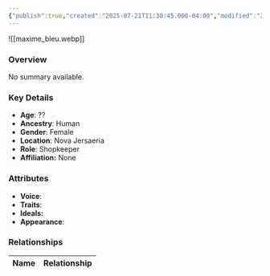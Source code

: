 ```yaml
---
{"publish":true,"created":"2025-07-21T11:30:45.000-04:00","modified":"2025-07-25T11:39:50.000-04:00","cssclasses":""}
---
```



![[maxime_bleu.webp]]

### Overview
No summary available.

### Key Details
- **Age**: ??
- **Ancestry**: Human
- **Gender**: Female
- **Location**: Nova Jersaeria
- **Role**: Shopkeeper
- **Affiliation:** None

### Attributes
- **Voice**: 
- **Traits**: 
- **Ideals:** 
- **Appearance**:

### Relationships

| Name  | Relationship |
| ----- | ------------ |
